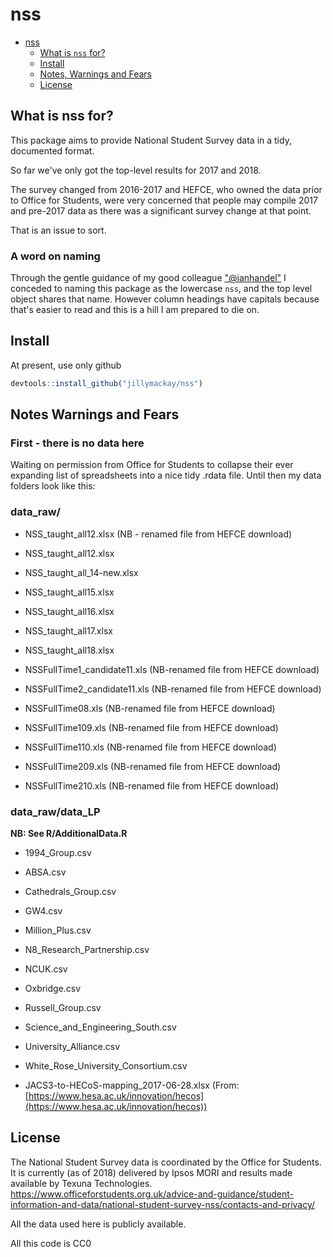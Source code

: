 # nss
- [nss](#nss)
    + [What is `nss` for?](#what-is-nss-for)
    + [Install](#install)
    + [Notes, Warnings and Fears](#notes-warnings-and-fears)
    + [License](#license)



## What is nss for?
This package aims to provide National Student Survey data in a tidy, documented format. 

So far we've only got the top-level results for 2017 and 2018.

The survey changed from 2016-2017 and HEFCE, who owned the data prior to Office for Students, were very concerned that people may compile 2017 and pre-2017 data as there was a significant survey change at that point. 

That is an issue to sort.

### A word on naming
Through the gentle guidance of my good colleague ["@ianhandel"](https://github.com/ianhandel) I conceded to naming this package as the lowercase `nss`, and the top level object shares that name. However column headings have capitals because that's easier to read and this is a hill I am prepared to die on. 



## Install
At present, use only github


``` r
devtools::install_github("jillymackay/nss")
```

## Notes Warnings and Fears
### First - there is no data here
Waiting on permission from Office for Students to collapse their ever expanding list of spreadsheets into a nice tidy .rdata file. Until then my data folders look like this:


### data_raw/

+ NSS_taught_all12.xlsx (NB - renamed file from HEFCE download)

+ NSS_taught_all12.xlsx

+ NSS_taught_all_14-new.xlsx

+ NSS_taught_all15.xlsx

+ NSS_taught_all16.xlsx

+ NSS_taught_all17.xlsx

+ NSS_taught_all18.xlsx

+ NSSFullTime1_candidate11.xls (NB-renamed file from HEFCE download)

+ NSSFullTime2_candidate11.xls (NB-renamed file from HEFCE download)

+ NSSFullTime08.xls (NB-renamed file from HEFCE download)

+ NSSFullTime109.xls (NB-renamed file from HEFCE download)

+ NSSFullTime110.xls (NB-renamed file from HEFCE download)

+ NSSFullTime209.xls (NB-renamed file from HEFCE download)

+ NSSFullTime210.xls (NB-renamed file from HEFCE download)

### data_raw/data_LP
**NB: See R/AdditionalData.R**
+ 1994_Group.csv

+ ABSA.csv

+ Cathedrals_Group.csv

+ GW4.csv

+ Million_Plus.csv

+ N8_Research_Partnership.csv

+ NCUK.csv

+ Oxbridge.csv

+ Russell_Group.csv

+ Science_and_Engineering_South.csv

+ University_Alliance.csv

+ White_Rose_University_Consortium.csv

+ JACS3-to-HECoS-mapping_2017-06-28.xlsx  (From: [https://www.hesa.ac.uk/innovation/hecos](https://www.hesa.ac.uk/innovation/hecos))


License
-------

The National Student Survey data is coordinated by the Office for Students. It is currently (as of 2018) delivered by Ipsos MORI and results made available by Texuna Technologies.
https://www.officeforstudents.org.uk/advice-and-guidance/student-information-and-data/national-student-survey-nss/contacts-and-privacy/

All the data used here is publicly available. 

All this code is CC0

